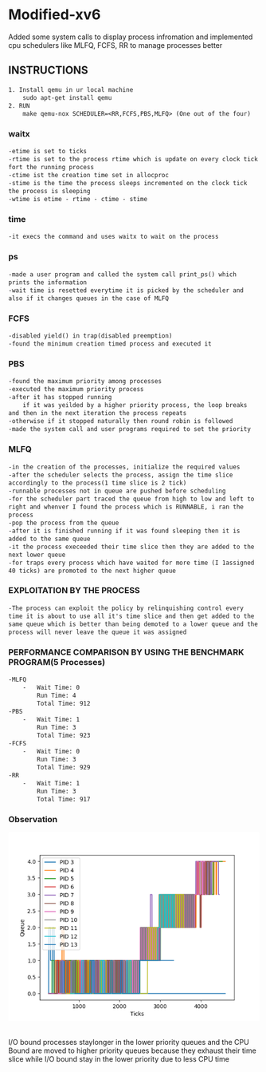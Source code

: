 # Modified-xv6

Added some system calls to display process infromation and implemented cpu schedulers like MLFQ, FCFS, RR to manage processes better

## INSTRUCTIONS

    1. Install qemu in ur local machine
        sudo apt-get install qemu
    2. RUN
        make qemu-nox SCHEDULER=<RR,FCFS,PBS,MLFQ> (One out of the four)

### waitx

    -etime is set to ticks
    -rtime is set to the process rtime which is update on every clock tick fort the running process
    -ctime ist the creation time set in allocproc
    -stime is the time the process sleeps incremented on the clock tick the process is sleeping
    -wtime is etime - rtime - ctime - stime

### time

    -it execs the command and uses waitx to wait on the process

### ps

    -made a user program and called the system call print_ps() which prints the information
    -wait time is resetted everytime it is picked by the scheduler and also if it changes queues in the case of MLFQ

### FCFS

    -disabled yield() in trap(disabled preemption)
    -found the minimum creation timed process and executed it

### PBS

    -found the maximum priority among processes
    -executed the maximum priority process
    -after it has stopped running
    	if it was yeilded by a higher priority process, the loop breaks and then in the next iteration the process repeats
    -otherwise if it stopped naturally then round robin is followed
    -made the system call and user programs required to set the priority

### MLFQ

    -in the creation of the processes, initialize the required values
    -after the scheduler selects the process, assign the time slice accordingly to the process(1 time slice is 2 tick)
    -runnable processes not in queue are pushed before scheduling
    -for the scheduler part traced the queue from high to low and left to right and whenver I found the process which is RUNNABLE, i ran the process
    -pop the process from the queue
    -after it is finished running if it was found sleeping then it is added to the same queue
    -it the process execeeded their time slice then they are added to the next lower queue
    -for traps every process which have waited for more time (I 1assigned 40 ticks) are promoted to the next higher queue

### EXPLOITATION BY THE PROCESS

    -The process can exploit the policy by relinquishing control every time it is about to use all it's time slice and then get added to the same queue which is better than being demoted to a lower queue and the process will never leave the queue it was assigned

### PERFORMANCE COMPARISON BY USING THE BENCHMARK PROGRAM(5 Processes)

    -MLFQ
    	-	Wait Time: 0
    		Run Time: 4
    		Total Time: 912
    -PBS
    	-	Wait Time: 1
    		Run Time: 3
    		Total Time: 923
    -FCFS
    	-	Wait Time: 0
    		Run Time: 3
    		Total Time: 929
    -RR
    	-	Wait Time: 1
    		Run Time: 3
    		Total Time: 917

### Observation

![MLFQ graph](https://github.com/amangoyal097/Modified-xv6/blob/main/modified-xv6/MLFQ_graph.png?raw=true)

<br/>I/O bound processes staylonger in the lower priority queues and the CPU Bound are moved to higher priority queues because they exhaust their time slice while I/O bound stay in the lower priority due to less CPU time
